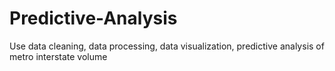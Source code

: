 # Predictive-Analysis
Use data cleaning, data processing, data visualization, predictive analysis of metro interstate volume
